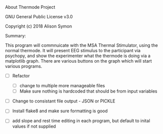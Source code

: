 About Thermode Project

GNU General Public License v3.0

Copyright (c) 2018 Alison Symon

Summary:

This program will commnuicate with the MSA Thermal Stimulator, using the normal thermode. It will present EEG stimulus to the participant via psychopy, and show the experimenter what the thermode is doing via a matplotlib graph.
There are various buttons on the graph which will start various programs.

- [ ] Refactor
  - [ ] change to multiple more manageable files
  - [ ] Make sure nothing is hardcoded that should be from input variables
- [ ] Change to consistant file output - JSON or PICKLE
- [ ] Install flake8 and make sure formatting is good
- [ ] add slope and rest time editing in each program, but default to inital values if not supplied

